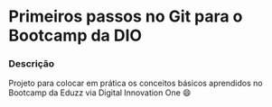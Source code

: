 # Primeiros passos no Git para o Bootcamp da DIO

### Descrição

Projeto para colocar em prática os conceitos básicos aprendidos no Bootcamp da Eduzz via Digital Innovation One :smile: